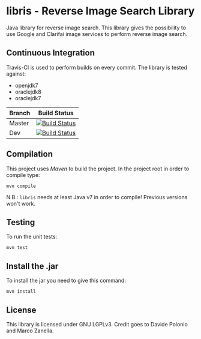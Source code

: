# libris - Reverse Image Search Library
Java library for reverse image search.
This library gives the possibility to use Google and Clarifai image services to perform reverse image search.

## Continuous Integration
Travis-CI is used to perform builds on every commit. The library is tested against:
- openjdk7
- oraclejdk8
- oraclejdk7

| Branch | Build Status |
| ------ | -------------|
| Master | [![Build Status](https://travis-ci.org/Polpetta/libris.svg?branch=master)](https://travis-ci.org/Polpetta/libris) |
| Dev    | [![Build Status](https://travis-ci.org/Polpetta/libris.svg?branch=dev)](https://travis-ci.org/Polpetta/libris)    |

## Compilation
This project uses _Maven_ to build the project. In the project root in order to compile type:
```
mvn compile
```
N.B.: `libris` needs at least Java v7 in order to compile! Previous versions won't work.

## Testing
To run the unit tests:
```
mvn test
```

## Install the .jar
To install the jar you need to give this command:
```
mvn install
```

## License

This library is licensed under GNU LGPLv3. Credit goes to Davide Polonio and Marco Zanella.

